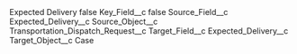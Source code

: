 <?xml version="1.0" encoding="UTF-8"?>
<CustomMetadata xmlns="http://soap.sforce.com/2006/04/metadata" xmlns:xsi="http://www.w3.org/2001/XMLSchema-instance" xmlns:xsd="http://www.w3.org/2001/XMLSchema">
    <label>Expected Delivery</label>
    <protected>false</protected>
    <values>
        <field>Key_Field__c</field>
        <value xsi:type="xsd:boolean">false</value>
    </values>
    <values>
        <field>Source_Field__c</field>
        <value xsi:type="xsd:string">Expected_Delivery__c</value>
    </values>
    <values>
        <field>Source_Object__c</field>
        <value xsi:type="xsd:string">Transportation_Dispatch_Request__c</value>
    </values>
    <values>
        <field>Target_Field__c</field>
        <value xsi:type="xsd:string">Expected_Delivery__c</value>
    </values>
    <values>
        <field>Target_Object__c</field>
        <value xsi:type="xsd:string">Case</value>
    </values>
</CustomMetadata>
